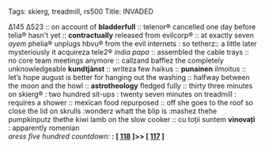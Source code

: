 Tags: skierg, treadmill, rs500
Title: INVADED
  
∆145 ∆523 :: on account of **bladderfull** :: telenor® cancelled one day before telia® hasn't yet :: **contractually** released from evilcorp® ::  at exactly seven _ayem_ phelia® unplugs hbvu® from the evil internets : so tetherz:: a little later mysteriously it acquireza tele2® _india papa_ :: assembled the cable trays ::  no core team meetings anymore :: callzand bafflez the completely unknowledgeable **kundtjänst** :: writeza few haikus :: **punainen** ilmoitus :: let’s hope august is better for hanging out the washing :: halfway between the moon and the howl :: **astrotheology** fledged fully :: thirty three minutes on skierg® : two hundred sit-ups : twenty seven minutes on treadmill : requires a shower :: mexican food repurposed :: off she goes to the roof so close the lid on skrulls :wonderz whatt the blip is :mashez thehe pumpkinputz thethe kiwi lamb on the slow cooker :: cu toții suntem **vinovați** : apparently romenian  
_aress five hundred countdown:_ **:  [ [118](https://www.allmusic.com/album/hotel-california-mw0000189884) ]>> [ [117](https://www.allmusic.com/album/late-registration-mw0000344292) ]**  

